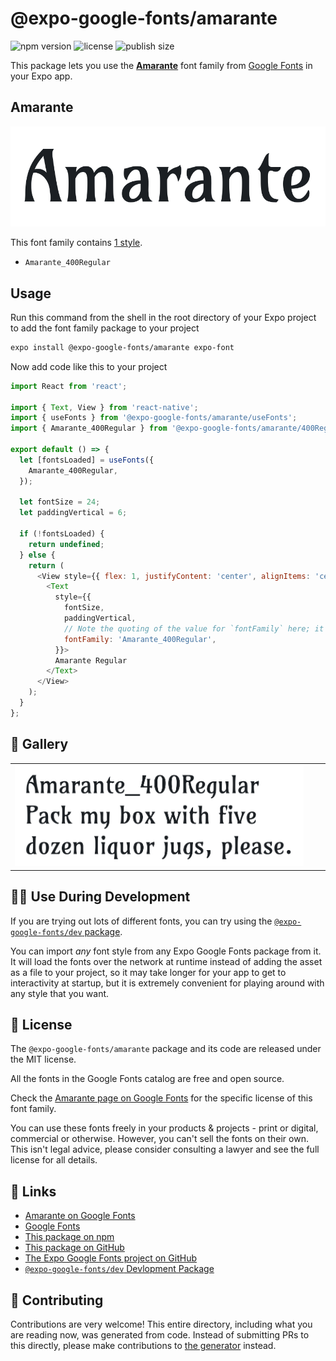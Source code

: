 # @expo-google-fonts/amarante

![npm version](https://flat.badgen.net/npm/v/@expo-google-fonts/amarante)
![license](https://flat.badgen.net/github/license/expo/google-fonts)
![publish size](https://flat.badgen.net/packagephobia/install/@expo-google-fonts/amarante)

This package lets you use the [**Amarante**](https://fonts.google.com/specimen/Amarante) font family from [Google Fonts](https://fonts.google.com/) in your Expo app.

## Amarante

![Amarante](./font-family.png)

This font family contains [1 style](#-gallery).

- `Amarante_400Regular`

## Usage

Run this command from the shell in the root directory of your Expo project to add the font family package to your project
```sh
expo install @expo-google-fonts/amarante expo-font
```

Now add code like this to your project
```js
import React from 'react';

import { Text, View } from 'react-native';
import { useFonts } from '@expo-google-fonts/amarante/useFonts';
import { Amarante_400Regular } from '@expo-google-fonts/amarante/400Regular';

export default () => {
  let [fontsLoaded] = useFonts({
    Amarante_400Regular,
  });

  let fontSize = 24;
  let paddingVertical = 6;

  if (!fontsLoaded) {
    return undefined;
  } else {
    return (
      <View style={{ flex: 1, justifyContent: 'center', alignItems: 'center' }}>
        <Text
          style={{
            fontSize,
            paddingVertical,
            // Note the quoting of the value for `fontFamily` here; it expects a string!
            fontFamily: 'Amarante_400Regular',
          }}>
          Amarante Regular
        </Text>
      </View>
    );
  }
};

```

## 🔡 Gallery


||||
|-|-|-|
|![Amarante_400Regular](./Amarante_400Regular.ttf.png)||||


## 👩‍💻 Use During Development

If you are trying out lots of different fonts, you can try using the [`@expo-google-fonts/dev` package](https://github.com/expo/google-fonts/tree/master/font-packages/dev#readme).

You can import *any* font style from any Expo Google Fonts package from it. It will load the fonts
over the network at runtime instead of adding the asset as a file to your project, so it may take longer
for your app to get to interactivity at startup, but it is extremely convenient
for playing around with any style that you want.

## 📖 License

The `@expo-google-fonts/amarante` package and its code are released under the MIT license.

All the fonts in the Google Fonts catalog are free and open source.

Check the [Amarante page on Google Fonts](https://fonts.google.com/specimen/Amarante) for the specific license of this font family.

You can use these fonts freely in your products & projects - print or digital, commercial or otherwise. However, you can't sell the fonts on their own. This isn't legal advice, please consider consulting a lawyer and see the full license for all details.

## 🔗 Links

- [Amarante on Google Fonts](https://fonts.google.com/specimen/Amarante)
- [Google Fonts](https://fonts.google.com/)
- [This package on npm](https://www.npmjs.com/package/@expo-google-fonts/amarante)
- [This package on GitHub](https://github.com/expo/google-fonts/tree/master/font-packages/amarante)
- [The Expo Google Fonts project on GitHub](https://github.com/expo/google-fonts)
- [`@expo-google-fonts/dev` Devlopment Package](https://github.com/expo/google-fonts/tree/master/font-packages/dev)

## 🤝 Contributing

Contributions are very welcome! This entire directory, including what you are reading now, was generated from code. Instead of submitting PRs to this directly, please make contributions to [the generator](https://github.com/expo/google-fonts/tree/master/packages/generator) instead.
